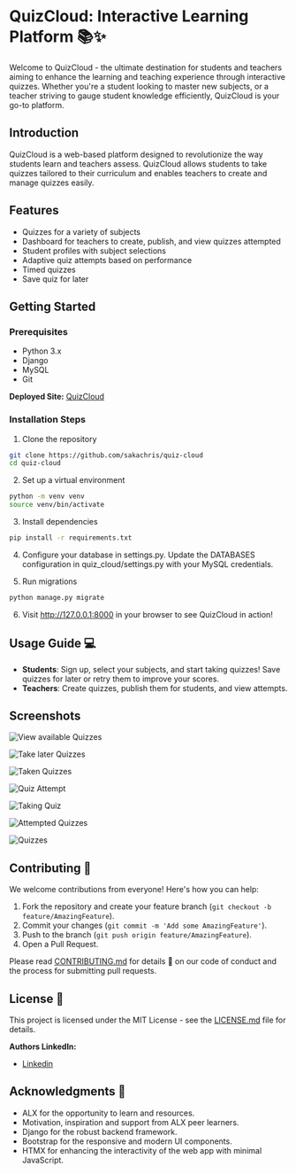 # QuizCloud: Interactive Learning Platform 📚✨

Welcome to QuizCloud - the ultimate destination for students and teachers aiming to enhance the learning and teaching experience through interactive quizzes. Whether you're a student looking to master new subjects, or a teacher striving to gauge student knowledge efficiently, QuizCloud is your go-to platform.

## Introduction
QuizCloud is a web-based platform designed to revolutionize the way students learn and teachers assess. QuizCloud allows students to take quizzes tailored to their curriculum and enables teachers to create and manage quizzes easily.

## Features
- Quizzes for a variety of subjects
- Dashboard for teachers to create, publish, and view quizzes attempted
- Student profiles with subject selections
- Adaptive quiz attempts based on performance
- Timed quizzes
- Save quiz for later

## Getting Started

### Prerequisites
- Python 3.x
- Django
- MySQL
- Git

**Deployed Site:** [QuizCloud](https://www.quizcloud.co.ke/)

### Installation Steps
1. Clone the repository
```bash
git clone https://github.com/sakachris/quiz-cloud 
cd quiz-cloud
```

2. Set up a virtual environment
```bash
python -m venv venv
source venv/bin/activate
```

3. Install dependencies
```bash
pip install -r requirements.txt
```

4. Configure your database in settings.py.
Update the DATABASES configuration in quiz_cloud/settings.py with your MySQL credentials.

5. Run migrations
```bash
python manage.py migrate
```

6. Visit http://127.0.0.1:8000 in your browser to see QuizCloud in action!


## Usage Guide 💻

- **Students**: Sign up, select your subjects, and start taking quizzes! Save quizzes for later or retry them to improve your scores.
- **Teachers**: Create quizzes, publish them for students, and view attempts.

## Screenshots

![View available Quizzes](https://github.com/sakachris/quiz-cloud/assets/125475525/9c2c6c8a-481c-4dfd-aebf-69afa244b6da)

![Take later Quizzes](https://github.com/sakachris/quiz-cloud/assets/125475525/457430e7-027c-4f65-9309-e8815ee5177e)

![Taken Quizzes](https://github.com/sakachris/quiz-cloud/assets/125475525/402606bc-d7fa-4ad7-80c8-bba5758b72e0)

![Quiz Attempt](https://github.com/sakachris/quiz-cloud/assets/125475525/ffa365b6-e0b8-469e-8a43-b78709b17a6c)

![Taking Quiz](https://github.com/sakachris/quiz-cloud/assets/125475525/d22ccdbd-9900-42ac-b5d0-bd5a832c0da3)

![Attempted Quizzes](https://github.com/sakachris/quiz-cloud/assets/125475525/1dcfe25d-639d-4792-9542-cf22f6b3510e)

![Quizzes](https://github.com/sakachris/quiz-cloud/assets/125475525/23d7d4ce-a0c7-477b-98e3-2c830243842b)

## Contributing 👐

We welcome contributions from everyone! Here's how you can help:

1. Fork the repository and create your feature branch (`git checkout -b feature/AmazingFeature`).
2. Commit your changes (`git commit -m 'Add some AmazingFeature'`).
3. Push to the branch (`git push origin feature/AmazingFeature`).
4. Open a Pull Request.

Please read [CONTRIBUTING.md](CONTRIBUTING.md) for details 📜 on our code of conduct and the process for submitting pull requests.


## License 📄

This project is licensed under the MIT License - see the [LICENSE.md](LICENSE.md) file for details.

**Authors LinkedIn:**
- [Linkedin](https://www.linkedin.com/in/chris-saka/)

## Acknowledgments 👏

- ALX for the opportunity to learn and resources.
- Motivation, inspiration and support from ALX peer learners.
- Django for the robust backend framework.
- Bootstrap for the responsive and modern UI components.
- HTMX for enhancing the interactivity of the web app with minimal JavaScript.

